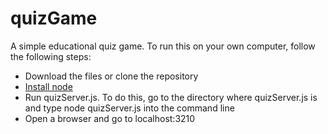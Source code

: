 # quizGame
A simple educational quiz game. To run this on your own computer, follow the following steps:
 - Download the files or clone the repository
 - [Install node](https://nodejs.org/)
 - Run quizServer.js. To do this, go to the directory where quizServer.js is and type node quizServer.js into the command line
 - Open a browser and go to localhost:3210
